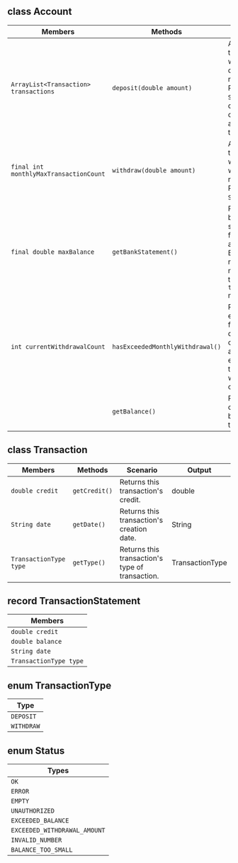 ## class Account

| Members                                | Methods                          | Scenario                                                                                                | Output                 |
|----------------------------------------|----------------------------------|---------------------------------------------------------------------------------------------------------|------------------------|
| `ArrayList<Transaction> transactions`  | `deposit(double amount)`         | Adds a transaction with a deposit request. Returns a `Status` type, depending on what action was taken. | Status                 |
| `final int monthlyMaxTransactionCount` | `withdraw(double amount)`        | Adds a transaction with a withdraw request. Returns a `Status` type.                                    | Status                 |
| `final double maxBalance`              | `getBankStatement()`             | Returns the bank statement for this account. Basically returns a new copy of the `transactions` member. | TransactionStatement[] |
| `int currentWithdrawalCount`           | `hasExceededMonthlyWithdrawal()` | Returns either true or false depending on if the account has exceeded the monthly withdrawal count.     | boolean                |
|                                        | `getBalance()`                   | Returns the current balance of the account.                                                             | double                 |

## class Transaction

| Members                | Methods       | Scenario                                        | Output          |
|------------------------|---------------|-------------------------------------------------|-----------------|
| `double credit`        | `getCredit()` | Returns this transaction's credit.              | double          |
| `String date`          | `getDate()`   | Returns this transaction's creation date.       | String          |
| `TransactionType type` | `getType()`   | Returns this transaction's type of transaction. | TransactionType |

## record TransactionStatement

| Members                |
|------------------------|
| `double credit`        |
| `double balance`       |
| `String date`          |
| `TransactionType type` |


## enum TransactionType

| Type       |
|------------|
| `DEPOSIT`  |
| `WITHDRAW` |

## enum Status

| Types                        |
|------------------------------|
| `OK`                         |
| `ERROR`                      |
| `EMPTY`                      |
| `UNAUTHORIZED`               |
| `EXCEEDED_BALANCE`           |
| `EXCEEDED_WITHDRAWAL_AMOUNT` |
| `INVALID_NUMBER`             |
| `BALANCE_TOO_SMALL`          |